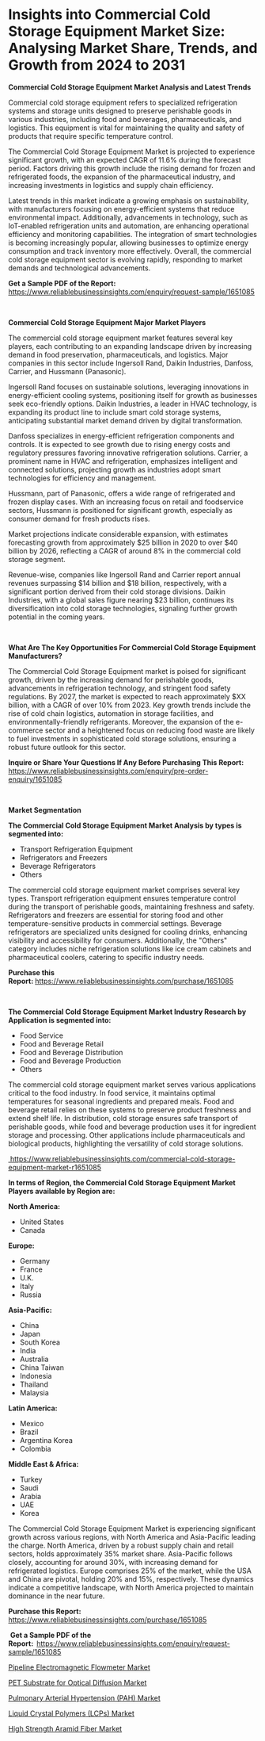 <p><h1>Insights into Commercial Cold Storage Equipment Market Size: Analysing Market Share, Trends, and Growth from 2024 to 2031</h1></p><p><strong>Commercial Cold Storage Equipment Market Analysis and Latest Trends</strong></p>
<p><p>Commercial cold storage equipment refers to specialized refrigeration systems and storage units designed to preserve perishable goods in various industries, including food and beverages, pharmaceuticals, and logistics. This equipment is vital for maintaining the quality and safety of products that require specific temperature control.</p><p>The Commercial Cold Storage Equipment Market is projected to experience significant growth, with an expected CAGR of 11.6% during the forecast period. Factors driving this growth include the rising demand for frozen and refrigerated foods, the expansion of the pharmaceutical industry, and increasing investments in logistics and supply chain efficiency. </p><p>Latest trends in this market indicate a growing emphasis on sustainability, with manufacturers focusing on energy-efficient systems that reduce environmental impact. Additionally, advancements in technology, such as IoT-enabled refrigeration units and automation, are enhancing operational efficiency and monitoring capabilities. The integration of smart technologies is becoming increasingly popular, allowing businesses to optimize energy consumption and track inventory more effectively. Overall, the commercial cold storage equipment sector is evolving rapidly, responding to market demands and technological advancements.</p></p>
<p><strong>Get a Sample PDF of the Report:&nbsp;</strong> <a href="https://www.reliablebusinessinsights.com/enquiry/request-sample/1651085?utm_campaign=1571&utm_medium=2&utm_source=Github&utm_content=ia&utm_term=12102024&utm_id=commercial-cold-storage-equipment">https://www.reliablebusinessinsights.com/enquiry/request-sample/1651085</a></p>
<p>&nbsp;</p>
<p><strong>Commercial Cold Storage Equipment Major Market Players</strong></p>
<p><p>The commercial cold storage equipment market features several key players, each contributing to an expanding landscape driven by increasing demand in food preservation, pharmaceuticals, and logistics. Major companies in this sector include Ingersoll Rand, Daikin Industries, Danfoss, Carrier, and Hussmann (Panasonic).</p><p>Ingersoll Rand focuses on sustainable solutions, leveraging innovations in energy-efficient cooling systems, positioning itself for growth as businesses seek eco-friendly options. Daikin Industries, a leader in HVAC technology, is expanding its product line to include smart cold storage systems, anticipating substantial market demand driven by digital transformation.</p><p>Danfoss specializes in energy-efficient refrigeration components and controls. It is expected to see growth due to rising energy costs and regulatory pressures favoring innovative refrigeration solutions. Carrier, a prominent name in HVAC and refrigeration, emphasizes intelligent and connected solutions, projecting growth as industries adopt smart technologies for efficiency and management.</p><p>Hussmann, part of Panasonic, offers a wide range of refrigerated and frozen display cases. With an increasing focus on retail and foodservice sectors, Hussmann is positioned for significant growth, especially as consumer demand for fresh products rises.</p><p>Market projections indicate considerable expansion, with estimates forecasting growth from approximately $25 billion in 2020 to over $40 billion by 2026, reflecting a CAGR of around 8% in the commercial cold storage segment.</p><p>Revenue-wise, companies like Ingersoll Rand and Carrier report annual revenues surpassing $14 billion and $18 billion, respectively, with a significant portion derived from their cold storage divisions. Daikin Industries, with a global sales figure nearing $23 billion, continues its diversification into cold storage technologies, signaling further growth potential in the coming years.</p></p>
<p>&nbsp;</p>
<p><strong>What Are The Key Opportunities For Commercial Cold Storage Equipment Manufacturers?</strong></p>
<p><p>The Commercial Cold Storage Equipment market is poised for significant growth, driven by the increasing demand for perishable goods, advancements in refrigeration technology, and stringent food safety regulations. By 2027, the market is expected to reach approximately $XX billion, with a CAGR of over 10% from 2023. Key growth trends include the rise of cold chain logistics, automation in storage facilities, and environmentally-friendly refrigerants. Moreover, the expansion of the e-commerce sector and a heightened focus on reducing food waste are likely to fuel investments in sophisticated cold storage solutions, ensuring a robust future outlook for this sector.</p></p>
<p><strong>Inquire or Share Your Questions If Any Before Purchasing This Report:</strong> <a href="https://www.reliablebusinessinsights.com/enquiry/pre-order-enquiry/1651085?utm_campaign=1571&utm_medium=2&utm_source=Github&utm_content=ia&utm_term=12102024&utm_id=commercial-cold-storage-equipment">https://www.reliablebusinessinsights.com/enquiry/pre-order-enquiry/1651085</a></p>
<p>&nbsp;</p>
<p><strong>Market Segmentation</strong></p>
<p><strong>The Commercial Cold Storage Equipment Market Analysis by types is segmented into:</strong></p>
<p><ul><li>Transport Refrigeration Equipment</li><li>Refrigerators and Freezers</li><li>Beverage Refrigerators</li><li>Others</li></ul></p>
<p><p>The commercial cold storage equipment market comprises several key types. Transport refrigeration equipment ensures temperature control during the transport of perishable goods, maintaining freshness and safety. Refrigerators and freezers are essential for storing food and other temperature-sensitive products in commercial settings. Beverage refrigerators are specialized units designed for cooling drinks, enhancing visibility and accessibility for consumers. Additionally, the "Others" category includes niche refrigeration solutions like ice cream cabinets and pharmaceutical coolers, catering to specific industry needs.</p></p>
<p><strong>Purchase this Report:&nbsp;</strong><a href="https://www.reliablebusinessinsights.com/purchase/1651085?utm_campaign=1571&utm_medium=2&utm_source=Github&utm_content=ia&utm_term=12102024&utm_id=commercial-cold-storage-equipment">https://www.reliablebusinessinsights.com/purchase/1651085</a></p>
<p>&nbsp;</p>
<p><strong>The Commercial Cold Storage Equipment Market Industry Research by Application is segmented into:</strong></p>
<p><ul><li>Food Service</li><li>Food and Beverage Retail</li><li>Food and Beverage Distribution</li><li>Food and Beverage Production</li><li>Others</li></ul></p>
<p><p>The commercial cold storage equipment market serves various applications critical to the food industry. In food service, it maintains optimal temperatures for seasonal ingredients and prepared meals. Food and beverage retail relies on these systems to preserve product freshness and extend shelf life. In distribution, cold storage ensures safe transport of perishable goods, while food and beverage production uses it for ingredient storage and processing. Other applications include pharmaceuticals and biological products, highlighting the versatility of cold storage solutions.</p></p>
<p><a href="https://www.reliablebusinessinsights.com/commercial-cold-storage-equipment-market-r1651085?utm_campaign=1571&utm_medium=2&utm_source=Github&utm_content=ia&utm_term=12102024&utm_id=commercial-cold-storage-equipment">&nbsp;https://www.reliablebusinessinsights.com/commercial-cold-storage-equipment-market-r1651085</a></p>
<p><strong>In terms of Region, the Commercial Cold Storage Equipment Market Players available by Region are:</strong></p>
<p>
    <p> <strong> North America: </strong>
        <ul>
            <li>United States</li>
            <li>Canada</li>
        </ul>
        </p> 
    <p> <strong> Europe: </strong>
        <ul>
            <li>Germany</li>
            <li>France</li>
            <li>U.K.</li>
            <li>Italy</li>
            <li>Russia</li>
        </ul>
        </p> 
    <p> <strong> Asia-Pacific: </strong>
        <ul>
            <li>China</li>
            <li>Japan</li>
            <li>South Korea</li>
            <li>India</li>
            <li>Australia</li>
            <li>China Taiwan</li>
            <li>Indonesia</li>
            <li>Thailand</li>
            <li>Malaysia</li>
        </ul>
        </p> 
    <p> <strong> Latin America: </strong>
        <ul>
            <li>Mexico</li>
            <li>Brazil</li>
            <li>Argentina Korea</li>
            <li>Colombia</li>
        </ul>
        </p> 
    <p> <strong> Middle East & Africa: </strong>
        <ul>
            <li>Turkey</li>
            <li>Saudi</li>
            <li>Arabia</li>
            <li>UAE</li>
            <li>Korea</li>
        </ul>
    </p>
    </p>
<p><p>The Commercial Cold Storage Equipment Market is experiencing significant growth across various regions, with North America and Asia-Pacific leading the charge. North America, driven by a robust supply chain and retail sectors, holds approximately 35% market share. Asia-Pacific follows closely, accounting for around 30%, with increasing demand for refrigerated logistics. Europe comprises 25% of the market, while the USA and China are pivotal, holding 20% and 15%, respectively. These dynamics indicate a competitive landscape, with North America projected to maintain dominance in the near future.</p></p>
<p><strong>Purchase this Report: </strong><a href="https://www.reliablebusinessinsights.com/purchase/1651085?utm_campaign=1571&utm_medium=2&utm_source=Github&utm_content=ia&utm_term=12102024&utm_id=commercial-cold-storage-equipment">https://www.reliablebusinessinsights.com/purchase/1651085</a></p>
<p>&nbsp;<strong>Get a Sample PDF of the Report:&nbsp;&nbsp;</strong><a href="https://www.reliablebusinessinsights.com/enquiry/request-sample/1651085?utm_campaign=1571&utm_medium=2&utm_source=Github&utm_content=ia&utm_term=12102024&utm_id=commercial-cold-storage-equipment">https://www.reliablebusinessinsights.com/enquiry/request-sample/1651085</a></p>
<p><strong></strong></p>
<p><p><a href="https://www.linkedin.com/pulse/competitive-intelligence-pipeline-electromagnetic-flowmeter-market-ghpif?utm_campaign=1571&utm_medium=2&utm_source=Github&utm_content=ia&utm_term=12102024&utm_id=commercial-cold-storage-equipment">Pipeline Electromagnetic Flowmeter Market</a></p><p><a href="https://www.linkedin.com/pulse/pet-substrate-optical-diffusion-market-essentials-key-players-vfccc?utm_campaign=1571&utm_medium=2&utm_source=Github&utm_content=ia&utm_term=12102024&utm_id=commercial-cold-storage-equipment">PET Substrate for Optical Diffusion Market</a></p><p><a href="https://github.com/fratgqppizur/Market-Research-Report-List-1/blob/main/pulmonary-arterial-hypertension-pah-market.md?utm_campaign=1571&utm_medium=2&utm_source=Github&utm_content=ia&utm_term=12102024&utm_id=commercial-cold-storage-equipment">Pulmonary Arterial Hypertension (PAH) Market</a></p><p><a href="https://github.com/RickHolmes3/Market-Research-Report-List-6/blob/main/liquid-crystal-polymers-lcps-market.md?utm_campaign=1571&utm_medium=2&utm_source=Github&utm_content=ia&utm_term=12102024&utm_id=commercial-cold-storage-equipment">Liquid Crystal Polymers (LCPs) Market</a></p><p><a href="https://www.linkedin.com/pulse/trends-global-high-strength-aramid-fiber-market-forecast-tdxbc?utm_campaign=1571&utm_medium=2&utm_source=Github&utm_content=ia&utm_term=12102024&utm_id=commercial-cold-storage-equipment">High Strength Aramid Fiber Market</a></p></p>